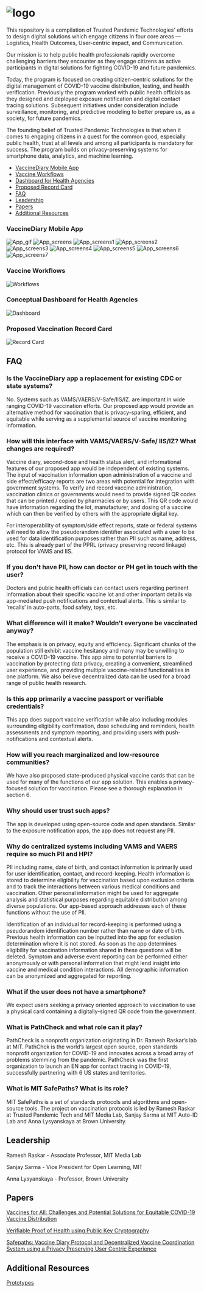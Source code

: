 # ![logo](https://github.com/mikhaildmitrienko/VaccineDiary/blob/main/trusted_pandemic.png)

This repository is a compilation of Trusted Pandemic Technologies' efforts to design digital solutions which engage citizens in four core areas — Logistics, Health Outcomes, User-centric impact, and Communication.

Our mission is to help public health professionals rapidly overcome challenging barriers they encounter as they engage citizens as active participants in digital solutions for fighting COVID-19 and future pandemics.

Today, the program is focused on creating citizen-centric solutions for the digital management of COVID-19 vaccine distribution, testing, and health verification. Previously the program worked with public health officials as they designed and deployed exposure notification and digital contact tracing solutions. Subsequent initiatives under consideration include surveillance, monitoring, and predictive modeling to better prepare us, as a society, for future pandemics.

The founding belief of Trusted Pandemic Technologies is that when it comes to engaging citizens in a quest for the common good, especially public health, trust at all levels and among all participants is mandatory for success. The program builds on privacy-preserving systems for smartphone data, analytics, and machine learning.

* [VaccineDiary Mobile App](#mobile-app)
* [Vaccine Workflows](#vaccine-workflows)
* [Dashboard for Health Agencies](#conceptual-dashboard-for-health-agencies)
* [Proposed Record Card](proposed-vaccination-record-card)
* [FAQ](#faq)
* [Leadership](#leadership)
* [Papers](#papers)
* [Additional Resources](#additional-resources)

### VaccineDiary Mobile App
![App_gif](https://github.com/Path-Check/vaccine-diary/blob/main/Resources/vaccinediary.gif)
![App_screens](https://github.com/Path-Check/vaccine-diary/blob/main/Resources/Vaccine_App_Screens.png)
![App_screens1](https://github.com/Path-Check/vaccine-diary/blob/main/Resources/app_1.png)
![App_screens2](https://github.com/Path-Check/vaccine-diary/blob/main/Resources/app_2.png)
![App_screens3](https://github.com/Path-Check/vaccine-diary/blob/main/Resources/app_3.png)
![App_screens4](https://github.com/Path-Check/vaccine-diary/blob/main/Resources/app_4.png)
![App_screens5](https://github.com/Path-Check/vaccine-diary/blob/main/Resources/app_5.png)
![App_screens6](https://github.com/Path-Check/vaccine-diary/blob/main/Resources/app_6.png)
![App_screens7](https://github.com/minor/vaccine-diary/blob/main/Resources/app_7.png)

### Vaccine Workflows
![Workflows](https://github.com/mikhaildmitrienko/VaccineDiary/blob/main/Vaccine_workflows.png)

### Conceptual Dashboard for Health Agencies
![Dashboard](https://github.com/mikhaildmitrienko/VaccineDiary/blob/main/Dashboard.png)

### Proposed Vaccination Record Card

![Record Card](https://github.com/mikhaildmitrienko/VaccineDiary/blob/main/P_V_Card.png)

## FAQ

### Is the VaccineDiary app a replacement for existing CDC or state systems? 
No. Systems such as VAMS/VAERS/V-Safe/IIS/IZ. are important in wide ranging COVID-19 vaccination efforts. Our proposed app would provide an alternative method for vaccination that is privacy-sparing, efficient, and equitable while serving as a supplemental source of vaccine monitoring information.  

### How will this interface with VAMS/VAERS/V-Safe/ IIS/IZ? What changes are required?
Vaccine diary, second-dose and health status alert, and informational features of our proposed app would be independent of existing systems. The input of vaccination information upon administration of a vaccine and side effect/efficacy reports are two areas with potential for integration with government systems. 
To verify and record vaccine administration, vaccination clinics or governments would need to provide signed QR codes that can be printed / copied by pharmacies or by users. This QR code would have information regarding the lot, manufacturer, and dosing of a vaccine which can then be verified by others with the appropriate digital key. 

For interoperability of symptom/side effect reports, state or federal systems will need to allow the pseudorandom identifier associated with a user to be used for data identification purposes rather than PII such as name, address, etc. This is already part of the PPRL (privacy preserving record linkage) protocol for VAMS and IIS.

### If you don't have PII, how can doctor or PH get in touch with the user?
Doctors and public health officials can contact users regarding pertinent information about their specific vaccine lot and other important details via app-mediated push notifications and contextual alerts. This is similar to ‘recalls’ in auto-parts, food safety, toys, etc. 

### What difference will it make? Wouldn’t everyone be vaccinated anyway?
The emphasis is on privacy, equity and efficiency. Significant chunks of the population still exhibit vaccine hesitancy and many may be unwilling to receive a COVID-19 vaccine. This app aims to potential barriers to vaccination by protecting data privacy, creating a convenient, streamlined user experience, and providing multiple vaccine-related functionalities in one platform. We also believe decentralized data can be used for a broad range of public health research. 

### Is this app primarily a vaccine passport or verifiable credentials? 
This app does support vaccine verification while also including modules surrounding eligibility confirmation, dose scheduling and reminders, health assessments and symptom reporting, and providing users with push-notifications and contextual alerts. 

### How will you reach marginalized and low-resource communities?
We have also proposed state-produced physical vaccine cards that can be used for many of the functions of our app solution. This enables a privacy-focused solution for vaccination. Please see a thorough explanation in section 6. 

### Why should user trust such apps?
The app is developed using open-source code and open standards. Similar to the  exposure notification apps, the app does not request any PII. 

### Why do centralized systems including VAMS and VAERS require so much PII and HPI?
PII including name, date of birth, and contact information is primarily used for user identification, contact, and record-keeping. 
Health information is stored to determine eligibility for vaccination based upon exclusion criteria and to track the interactions between various medical conditions and vaccination. 
Other personal information might be used for aggregate analysis and statistical purposes regarding equitable distribution among diverse populations. 
Our app-based approach addresses each of these functions without the use of PII. 

Identification of an individual for record-keeping is performed using a pseudorandom identification number rather than name or date of birth. Previous health information can be inputted into the app for exclusion determination where it is not stored. As soon as the app determines eligibility for vaccination information shared in these questions will be deleted. Symptom and adverse event reporting can be performed either anonymously or with personal information that might lend insight into vaccine and medical condition interactions. All demographic information can be anonymized and aggregated for reporting. 

### What if the user does not have a smartphone? 
We expect users seeking a privacy oriented approach to vaccination to use a physical card containing a digitally-signed QR code from the government. 

### What is PathCheck and what role can it play?
PathCheck is a nonprofit organization originating in Dr. Ramesh Raskar’s lab at MIT. PathChck is  the world’s largest open source, open standards nonprofit organization for COVID-19 and innovates  across a broad array of problems stemming from the pandemic. PathCheck was the first organization to launch an EN app for contact tracing in COVID-19, successfully partnering with 6 US states and territories. 

### What is MIT SafePaths? What is its role?
MIT SafePaths is a set of standards protocols and algorithms and open-source tools. The project on vaccination protocols is led by Ramesh Raskar at Trusted Pandemic Tech and MIT Media Lab, Sanjay Sarma at MIT Auto-ID Lab and Anna Lysyanskaya at Brown University. 

## Leadership

Ramesh Raskar - Associate Professor, MIT Media Lab

Sanjay Sarma - Vice President for Open Learning, MIT

Anna Lysyanskaya - Professor, Brown University

## Papers

[Vaccines for All: Challenges and Potential Solutions for Equitable COVID-19 Vaccine Distribution](https://github.com/mikhaildmitrienko/VaccineDiary/blob/main/Papers/PositionPaper_VaccinesForAllConferenceAtMITDec11th.pdf)

[Verifiable Proof of Health using Public Key Cryptography](https://github.com/mikhaildmitrienko/VaccineDiary/blob/main/Papers/public_key_crypto.pdf)

[Safepaths: Vaccine Diary Protocol and Decentralized Vaccine Coordination System using a Privacy Preserving User Centric Experience](https://github.com/mikhaildmitrienko/VaccineDiary/blob/main/Papers/Vaccine_Diary_ProtocolDec16v1.pdf)

## Additional Resources

[Prototypes](https://github.com/mikhaildmitrienko/VaccineDiary/blob/main/Prototypes.md)

